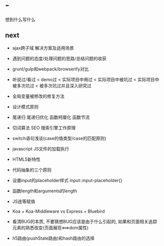 # -
想到什么写什么

## next
* ajax跨子域 解决方案及适用场景
* 遇到问题的态度/处理问题的思路/总结问题的收获
* grunt/gulp和webpack/browserify对比
* 听说过/看过 < demo过 < 实际项目中用过 < 实际项目中被坑过 < 实际项目中被多次坑过 < 被多次坑过并且深入研究过
* 全局变量被修改的修复方法
* 设计模式原则
* 尾递归 尾递归优化 函数柯厘化 函数节流


* 切词算法 SEO 搜索引擎工作原理
* switch语句浅谈(case的值类型/case的匹配原则)
* javascript JS文件的加载执行
* HTML5新特性
* 代码抽象的三个原则
* 设置input的placeholder样式 input::input-placeholder{}
* 函数length和arguments的length
* JS连等赋值
* Koa + Koa-Middleware vs Express + Bluebird

* 看清BUG的本质, 不要猜想BUG应该是由于什么引起的, 如果和页面相关追踪元素的熟悉改变(页面展现<==>dom属性)
* h5路由(pushState路由)和hash路由的选择
